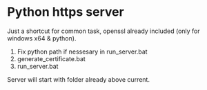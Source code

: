 # Python https server   
Just a shortcut for common task, openssl already included (only for windows x64 & python).  
1) Fix python path if nessesary in run_server.bat  
2) generate_certificate.bat
3) run_server.bat

Server will start with folder already above current.
